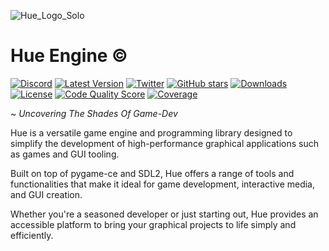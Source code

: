 ![Hue_Logo_Solo](https://cdn.discordapp.com/attachments/1153761256818364427/1198984819179266129/logo.png?ex=65c0e4a0&is=65ae6fa0&hm=b6de3f1bab5aaf7246332b1c8969215bbb46485bad8d125d64192f6dcd85dce7&)

# Hue Engine ©️

[![Discord](https://img.shields.io/discord/1147936778834169896.svg??kill_cache=1label=&logo=discord&logoColor=ffffff&color=7389D8&labelColor=6A7EC2)](https://discord.gg/TA3WnjGMC8)
[![Latest Version](https://img.shields.io/pypi/v/HueEngineTESTS.svg)](https://pypi.org/project/HueEngineTESTS/)
[![Twitter](https://img.shields.io/twitter/url/https/github.com/TheDotBat/Hue.svg?style=social)](https://twitter.com/intent/tweet?text=Uncovering%20New%20Shades%20Of%20Development%20With%20Hue%20Engine!&url=https%3A%2F%2Fgithub.com%2FTheDotBat%2FHue)
[![GitHub stars](https://img.shields.io/github/stars/TheDotBat/Hue.svg)](https://github.com/TheDotBat/Hue/stargazers)
[![Downloads](https://img.shields.io/pypi/dm/HueEngineTESTS.svg)](https://pypi.org/project/HueEngineTESTS/)
[![License](https://img.shields.io/github/license/TheDotBat/Hue.svg)](https://github.com/TheDotBat/Hue/blob/master/LICENSE)
[![Code Quality Score](https://img.shields.io/scrutinizer/quality/g/TheDotBat/Hue.svg)](https://scrutinizer-ci.com/g/TheDotBat/Hue/)
[![Coverage](https://img.shields.io/codecov/c/github/TheDotBat/Hue.svg)](https://codecov.io/gh/TheDotBat/Hue)


_~ Uncovering The Shades Of Game-Dev_

Hue is a versatile game engine and programming library designed to simplify the development of high-performance graphical applications such as games and GUI tooling.

Built on top of pygame-ce and SDL2, Hue offers a range of tools and functionalities that make it ideal for game development, interactive media, and GUI creation. 

Whether you're a seasoned developer or just starting out, Hue provides an accessible platform to bring your graphical projects to life simply and efficiently.
